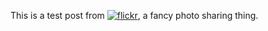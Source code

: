 This is a test post from
[![flickr](http://www.flickr.com/images/flickr_logo_blog.gif)](http://www.flickr.com/r/testpost),
a fancy photo sharing thing.
